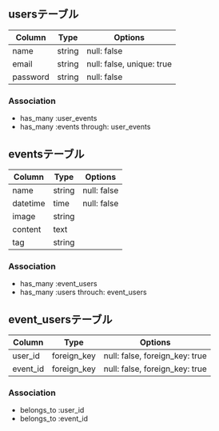 ## usersテーブル

|Column|Type|Options|
|------|----|-------|
|name|string|null: false|
|email|string|null: false, unique: true|
|password|string|null: false|

### Association
- has_many :user_events
- has_many :events through: user_events

## eventsテーブル

|Column|Type|Options|
|------|----|-------|
|name|string|null: false|
|datetime|time|null: false|
|image|string|
|content|text|
|tag|string|

### Association
- has_many :event_users
- has_many :users throuch: event_users

## event_usersテーブル
|Column|Type|Options|
|------|----|-------|
|user_id|foreign_key|null: false, foreign_key: true|
|event_id|foreign_key|null: false, foreign_key: true|

### Association
- belongs_to :user_id
- belongs_to :event_id
